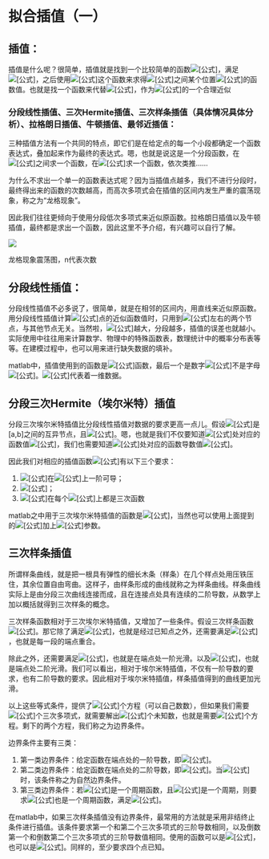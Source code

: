 # 拟合插值（一）

## 插值：

插值是什么呢？很简单，插值就是找到一个比较简单的函数![[公式]](https://www.zhihu.com/equation?tex=%5Cpsi%28x%29)，满足![[公式]](https://www.zhihu.com/equation?tex=%5Cpsi%28x_i%29%3Dy_i%2Ci%3D0%2C1%2C2%2C...%2Cn)，之后使用![[公式]](https://www.zhihu.com/equation?tex=%5Cpsi%28x%29)这个函数来求得![[公式]](https://www.zhihu.com/equation?tex=x_0%2Cx_1%2Cx_2%2C...x_n)之间某个位置![[公式]](https://www.zhihu.com/equation?tex=x)的函数值。也就是找一个函数来代替![[公式]](https://www.zhihu.com/equation?tex=f%28x%29)，作为![[公式]](https://www.zhihu.com/equation?tex=f%28x%29)的一个合理近似

### 分段线性插值、三次Hermite插值、三次样条插值（具体情况具体分析）、拉格朗日插值、牛顿插值、最邻近插值：



三种插值方法有一个共同的特点，即它们是在给定点的每一个小段都确定一个函数表达式，叠加起来作为最终的表达式。嗯，也就是说这是一个分段函数，在![[公式]](https://www.zhihu.com/equation?tex=%5Bx_0%2Cx_1%5D)之间求一个函数，在![[公式]](https://www.zhihu.com/equation?tex=%5Bx_1%2Cx_2%5D)求一个函数，依次类推……

为什么不求出一个单一的函数表达式呢？因为当插值点越多，我们不进行分段时，最终得出来的函数的次数越高，而高次多项式会在插值的区间内发生严重的震荡现象，称之为“龙格现象”。



因此我们往往更倾向于使用分段低次多项式来近似原函数。拉格朗日插值以及牛顿插值，最终都是求出一个函数，因此这里不予介绍，有兴趣可以自行了解。

![](https://ccd123.oss-cn-guangzhou.aliyuncs.com/img/20220713225015.png)

龙格现象震荡图，n代表次数



## 分段线性插值：

分段线性插值不必多说了，很简单，就是在相邻的区间内，用直线来近似原函数。用分段线性插值计算![[公式]](https://www.zhihu.com/equation?tex=x)点的近似函数值时，只用到![[公式]](https://www.zhihu.com/equation?tex=x)左右的两个节点，与其他节点无关。当然啦，![[公式]](https://www.zhihu.com/equation?tex=n)越大，分段越多，插值的误差也就越小。实际使用中往往用来计算数学、物理中的特殊函数表，数理统计中的概率分布表等等。在建模过程中，也可以用来进行缺失数据的填补。

matlab中，插值使用到的函数是![[公式]](https://www.zhihu.com/equation?tex=interp1)函数，最后一个是数字![[公式]](https://www.zhihu.com/equation?tex=1)不是字母![[公式]](https://www.zhihu.com/equation?tex=l)。![[公式]](https://www.zhihu.com/equation?tex=1)代表着一维数据。



## 分段三次Hermite（埃尔米特）插值

分段三次埃尔米特插值比分段线性插值对数据的要求更高一点儿。假设![[公式]](https://www.zhihu.com/equation?tex=x_0%2Cx_1%2C...%2Cx_n)是[a,b]之间的互异节点，且![[公式]](https://www.zhihu.com/equation?tex=y_k%3Df%28x_k%29%2Cm_k%3Df%27%28x_k%29)。嗯，也就是我们不仅要知道![[公式]](https://www.zhihu.com/equation?tex=x_k)处对应的函数值![[公式]](https://www.zhihu.com/equation?tex=f%28x_k%29)，我们也需要知道![[公式]](https://www.zhihu.com/equation?tex=x_k)处对应的函数导数值![[公式]](https://www.zhihu.com/equation?tex=f%27%28x_k%29)。

因此我们对相应的插值函数![[公式]](https://www.zhihu.com/equation?tex=%5Cpsi%28x%29)有以下三个要求：

1. ![[公式]](https://www.zhihu.com/equation?tex=%5Cpsi%28x%29)在![[公式]](https://www.zhihu.com/equation?tex=%5Ba%2Cb%5D)上一阶可导；
2. ![[公式]](https://www.zhihu.com/equation?tex=%5Cpsi%28x_k%29%3Dy_k%2C%5Cpsi%27%28x_k%29%3Dm_k%2Ck%3D0%2C1%2C2%2C..%2Cn)；
3. ![[公式]](https://www.zhihu.com/equation?tex=%5Cpsi%28x%29)在每个![[公式]](https://www.zhihu.com/equation?tex=%5Bx_k%2Cx_%7Bk%2B1%7D%5D%2Ck%3D0%2C1%2C2%2C..%2Cn-1)上都是三次函数

matlab之中用于三次埃尔米特插值的函数是![[公式]](https://www.zhihu.com/equation?tex=p+%3D+pchip%28x%2Cy%2C+new_x%29)，当然也可以使用上面提到的![[公式]](https://www.zhihu.com/equation?tex=interp1)加上![[公式]](https://www.zhihu.com/equation?tex=pchip)参数。



## 三次样条插值

所谓样条曲线，就是把一根具有弹性的细长木条（样条）在几个样点处用压铁压住，其余位置自由弯曲。这样子，由样条形成的曲线就称之为样条曲线。样条曲线实际上是由分段三次曲线连接而成，且在连接点处具有连续的二阶导数，从数学上加以概括就得到三次样条的概念。



三次样条函数相对于三次埃尔米特插值，又增加了一些条件。假设三次样条函数![[公式]](https://www.zhihu.com/equation?tex=S%28x%29%3D%5Cbegin%7Bcases%7DS_0%28x%29%2Cx%5Cin%5Bx_0%2Cx_1%5D%5C%5CS_1%28x%29%2Cx%5Cin+%5Bx_1%2Cx_2%5D%5C%5C...%5C%5CS_%7Bn-1%7D%28x%29%2Cx%5Cin%5Bx_%7Bn-1%7D%2Cx_n%5D%5Cend%7Bcases%7D)。那它除了满足![[公式]](https://www.zhihu.com/equation?tex=S%28x_i%29%3Dy_i)，也就是经过已知点之外，还需要满足![[公式]](https://www.zhihu.com/equation?tex=S_%7Bk-1%7D%28x_i%29%3DS_k%28x_i%29)，也就是每一段的端点重合。

除此之外，还需要满足![[公式]](https://www.zhihu.com/equation?tex=S%27_%7Bk-1%7D%28x_i%29%3DS%27_k%28x_i%29)，也就是在端点处一阶光滑。以及![[公式]](https://www.zhihu.com/equation?tex=S%27%27_%7Bk-1%7D%28x_i%29%3DS%27%27_k%28x_i%29)，也就是端点处二阶光滑。我们可以看出，相对于埃尔米特插值，不仅有一阶导数的要求，也有二阶导数的要求。因此相对于埃尔米特插值，样条插值得到的曲线更加光滑。

以上这些等式条件，提供了![[公式]](https://www.zhihu.com/equation?tex=4n-2)个方程（可以自己数数），但如果我们需要![[公式]](https://www.zhihu.com/equation?tex=n)个三次多项式，就需要解出![[公式]](https://www.zhihu.com/equation?tex=4n)个未知数，也就是需要![[公式]](https://www.zhihu.com/equation?tex=4n)个方程。剩下的两个方程，我们称之为边界条件。

边界条件主要有三类：

1. 第一类边界条件：给定函数在端点处的一阶导数，即![[公式]](https://www.zhihu.com/equation?tex=S%27%28x_0%29%3Dm_0%2CS%27%28x_n%29%3Dm_n)。
2. 第二类边界条件：给定函数在端点处的二阶导数，即![[公式]](https://www.zhihu.com/equation?tex=S%27%27%28x_0%29%3DM_0%2CS%27%27%28x_n%29%3DM_n)。当![[公式]](https://www.zhihu.com/equation?tex=M_0%3DM_n)时，该条件称之为自然边界条件。
3. 第三类边界条件：若![[公式]](https://www.zhihu.com/equation?tex=f%28x%29)是一个周期函数，且![[公式]](https://www.zhihu.com/equation?tex=x_n-x_0)是一个周期，则要求![[公式]](https://www.zhihu.com/equation?tex=S%28x%29)也是一个周期函数，满足![[公式]](https://www.zhihu.com/equation?tex=S%28x_0%29%3DS%28x_n%29%2CS%27%28x_0%29%3DS%27%28x_n%29%2CS%27%27%28x_0%29%3DS%27%27%28x_n%29)。

在matlab中，如果三次样条插值没有边界条件，最常用的方法就是采用非结终止条件进行插值。该条件要求第一个和第二个三次多项式的三阶导数相同，以及倒数第一个和倒数第二个三次多项式的三阶导数值相同。使用的函数可以是![[公式]](https://www.zhihu.com/equation?tex=p+%3D+spline+%28x%2Cy%2C+new_x%29+)，也可以是![[公式]](https://www.zhihu.com/equation?tex=p%3Dinterp1%28x%2Cy%2Cnew_x%2C%27spline%27%29)。同样的，至少要求四个点已知。


